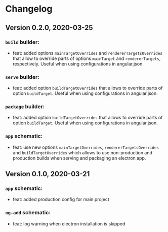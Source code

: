 # Changelog

## Version 0.2.0, 2020-03-25

### `build` builder:

-   feat: added options `mainTargetOverrides` and `rendererTargetsOverrides` that allow to override parts of options `mainTarget` and `rendererTargets`, respectively. Useful when using configurations in angular.json.

### `serve` builder:

-   feat: added option `buildTargetOverrides` that allows to override parts of option `buildTarget`. Useful when using configurations in angular.json.

### `package` builder:

-   feat: added option `buildTargetOverrides` that allows to override parts of option `buildTarget`. Useful when using configurations in angular.json.

### `app` schematic:

-   feat: use new options `mainTargetOverrides`, `rendererTargetsOverrides` and `buildTargetOverrides` which allows to use non-production and production builds when serving and packaging an electron app.

## Version 0.1.0, 2020-03-21

### `app` schematic:

-   feat: added production config for main project

### `ng-add` schematic:

-   feat: log warning when electron installation is skipped

